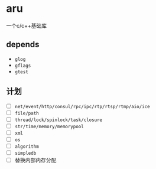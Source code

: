 # aru

一个c/c++基础库

## depends

- `glog`
- `gflags`
- `gtest`

## 计划

- [ ] `net/event/http/consul/rpc/ipc/rtp/rtsp/rtmp/aio/ice`
- [ ] `file/path`
- [ ] `thread/lock/spinlock/task/closure`
- [ ] `str/time/memory/memorypool`
- [ ] `xml`
- [ ] `os`
- [ ] `algorithm`
- [ ] `simpledb`
- [ ] 替换内部内存分配
